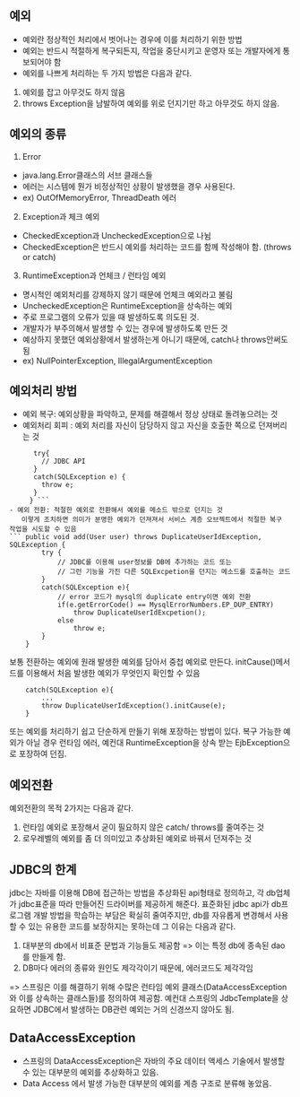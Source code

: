 ## 예외

- 예외란 정상적인 처리에서 벗어나는 경우에 이를 처리하기 위한 방법
- 예외는 반드시 적절하게 복구되든지, 작업을 중단시키고 운영자 또는 개발자에게 통보되어야 함
- 예외를 나쁘게 처리하는 두 가지 방법은 다음과 같다.
 1. 예외를 잡고 아무것도 하지 않음
 2. throws Exception을 남발하여 예외를 위로 던지기만 하고 아무것도 하지 않음.

## 예외의 종류

1. Error
- java.lang.Error클래스의 서브 클래스들
- 에러는 시스템에 뭔가 비정상적인 상황이 발생했을 경우 사용된다.
- ex) OutOfMemoryError, ThreadDeath 에러

2. Exception과 체크 예외
- CheckedException과 UncheckedException으로 나뉨
- CheckedException은 반드시 예외를 처리하는 코드를 함께 작성해야 함. (throws or catch)

3. RuntimeException과 언체크 / 런타임 예외
- 명시적인 예외처리를 강제하지 않기 때문에 언체크 예외라고 불림
- UncheckedException은 RuntimeException을 상속하는 예외
- 주로 프로그램의 오류가 있을 때 발생하도록 의도된 것.
- 개발자가 부주의해서 발생할 수 있는 경우에 발생하도록 만든 것
- 예상하지 못했던 예외상황에서 발생하는게 아니기 때문에, catch나 throws안써도 됨
- ex) NullPointerException, IllegalArgumentException

## 예외처리 방법
- 예외 복구: 예외상황을 파악하고, 문제를 해결해서 정상 상태로 돌려놓으려는 것
- 예외처리 회피 : 예외 처리를 자신이 담당하지 않고 자신을 호출한 쪽으로 던져버리는 것
``` public void add() throws SQLException {
      try{
        // JDBC API
      }
      catch(SQLException e) {
        throw e;
      }
     } ```
- 예외 전환: 적절한 예외로 전환해서 예외를 메소드 밖으로 던지는 것 
   이렇게 조치하면 의미가 분명한 예외가 던져져서 서비스 계층 오브젝트에서 적절한 복구 작업을 시도할 수 있음
``` public void add(User user) throws DuplicateUserIdException, SQLException {
        try {
            // JDBC를 이용해 user정보를 DB에 추가하는 코드 또는
            // 그런 기능을 가진 다른 SQLExcpetion을 던지는 메소드를 호출하는 코드
        }
        catch(SQLException e){
            // error 코드가 mysql의 duplicate entry이면 예외 전환
            if(e.getErrorCode() == MysqlErrorNumbers.EP_DUP_ENTRY)
                throw DuplicateUserIdExcpetion();
            else
                throw e;
        }
    }
```
  보통 전환하는 예외에 원래 발생한 예외를 담아서 중첩 예외로 만든다.
  initCause()메서드를 이용해서 처음 발생한 예외가 무엇인지 확인할 수 있음
  
```
    catch(SQLException e){
        ...
        throw DuplicateUserIdException().initCause(e);
    }
```
  또는 예외를 처리하기 쉽고 단순하게 만들기 위해 포장하는 방법이 있다. 
  복구 가능한 예외가 아닐 경우 런타임 에러, 예컨대 RuntimeException을 상속 받는 EjbException으로 포장하여 던짐.

## 예외전환
 예외전환의 목적 2가지는 다음과 같다.
 1. 런타임 예외로 포장해서 굳이 필요하지 않은 catch/ throws를 줄여주는 것
 2. 로우레벨의 예외를 좀 더 의미있고 추상화된 예외로 바꿔서 던져주는 것

## JDBC의 한계
 jdbc는 자바를 이용해 DB에 접근하는 방법을 추상화된 api형태로 정의하고, 각 db업체가 jdbc표준을 따라 만들어진 드라이버를 제공하게 해준다. 
 표준화된 jdbc api가 db프로그램 개발 방법을 학습하는 부담은 확실히 줄여주지만, db를 자유롭게 변경해서 사용할 수 있는 유용한 코드를 보장하지는 못하는데 그 이유는 다음과 같다.
1. 대부분의 db에서 비표준 문법과 기능들도 제공함 => 이는 특정 db에 종속된 dao를 만들게 함.
2. DB마다 에러의 종류와 원인도 제각각이기 때문에, 에러코드도 제각각임

=> 스프링은 이를 해결하기 위해 수많은 런타임 예외 클래스(DataAccessException와 이를 상속하는 클래스들)를 정의하여 제공함. 
예컨대 스프링의 JdbcTemplate을 상요하면 JDBC에서 발생하는 DB관련 예외는 거의 신경쓰지 않아도 됨.

## DataAccessException
- 스프링의 DataAccessException은 자바의 주요 데이터 액세스 기술에서 발생할 수 있는 대부분의 예외를 추상화하고 있음.
- Data Access 에서 발생 가능한 대부분의 예외를 계층 구조로 분류해 놓았음.




